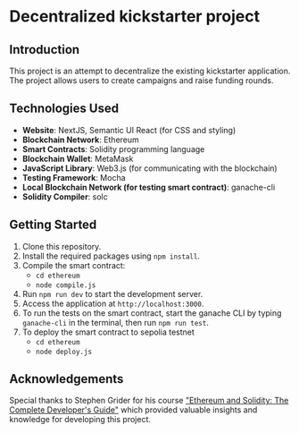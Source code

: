 # Decentralized kickstarter project

## Introduction

This project is an attempt to decentralize the existing kickstarter application. The project allows users to create campaigns and raise funding rounds.

## Technologies Used

- **Website**: NextJS, Semantic UI React (for CSS and styling)
- **Blockchain Network**: Ethereum
- **Smart Contracts**: Solidity programming language
- **Blockchain Wallet**: MetaMask
- **JavaScript Library**: Web3.js (for communicating with the blockchain)
- **Testing Framework**: Mocha
- **Local Blockchain Network (for testing smart contract)**: ganache-cli
- **Solidity Compiler**: solc

## Getting Started

1. Clone this repository.
2. Install the required packages using `npm install`.
3. Compile the smart contract:
   - `cd ethereum`
   - `node compile.js`
4. Run `npm run dev` to start the development server.
5. Access the application at `http://localhost:3000`.
6. To run the tests on the smart contract, start the ganache CLI by typing `ganache-cli` in the terminal, then run `npm run test`.
7. To deploy the smart contract to sepolia testnet
   - `cd ethereum`
   - `node deploy.js`

## Acknowledgements

Special thanks to Stephen Grider for his course ["Ethereum and Solidity: The Complete Developer's Guide"](https://www.udemy.com/course/ethereum-and-solidity-the-complete-developers-guide/) which provided valuable insights and knowledge for developing this project.
